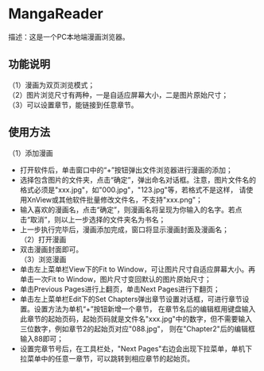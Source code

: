 # MangaReader
描述：这是一个PC本地端漫画浏览器。    
## 功能说明
（1）漫画为双页浏览模式；  
（2）图片浏览尺寸有两种，一是自适应屏幕大小，二是图片原始尺寸；  
（3）可以设置章节，能链接到任意章节。
## 使用方法
（1）添加漫画
* 打开软件后，单击窗口中的“+”按钮弹出文件浏览器进行漫画的添加；      
* 选择包含图片的文件夹，点击“确定”，弹出命名对话框。注意，图片文件名的格式必须是"xxx.jpg"，如"000.jpg"，"123.jpg"等，若格式不是这样，
请使用XnView或其他软件批量修改文件名，不支持"xxx.png"；   
* 输入喜欢的漫画名，点击“确定”，则漫画名将呈现为你输入的名字。若点击“取消”，则以上一步选择的文件夹名为书名；       
* 上一步执行完毕后，漫画添加完成，窗口将显示漫画封面及漫画名；      
（2）打开漫画
* 双击漫画封面即可。     
（3）浏览漫画
* 单击左上菜单栏View下的Fit to Window，可让图片尺寸自适应屏幕大小。再单击一次Fit to Window，图片尺寸变回默认的图片原始尺寸；  
* 单击Previous Pages进行上翻页，单击Next Pages进行下翻页；   
* 单击左上菜单栏Edit下的Set Chapters弹出章节设置对话框，可进行章节设置。设置方法为单机“+”按钮新增一个章节，
在章节名后的编辑框用键盘输入此章节的起始页码，起始页码就是文件名"xxx.jpg"中的数字，但不需要输入三位数字，例如章节2的起始页对应"088.jpg"，
则在"Chapter2"后的编辑框输入88即可；    
* 设置完章节号后，在工具栏处，"Next Pages"右边会出现下拉菜单，单机下拉菜单中的任意一章节，可以跳转到相应章节的起始页。
